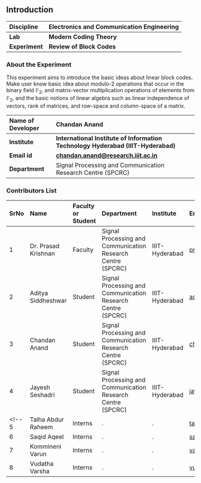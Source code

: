 ## Introduction


<b>Discipline | <b> Electronics and Communication Engineering
:--|:--|
<b> Lab | <b> Modern Coding Theory
<b> Experiment|     <b> Review of Block Codes

### About the Experiment 

This experiment aims to introduce the basic ideas about linear block codes. Make user know basic idea about modulo-2 operations that occur in the binary field $\mathbb{F}_2$, and matrix-vector multiplication operations of elements from $\mathbb{F}_2$, and the basic notions of linear algebra such as linear independence of vectors, rank of matrices, and row-space and column-space of a matrix. 

<b>Name of Developer | <b> Chandan Anand
:--|:--|
<b> Institute | <b> International Institute of Information Technology Hyderabad (IIIT-Hyderabad) 
<b> Email id| <b>  chandan.anand@research.iiit.ac.in
<b> Department | Signal Processing and Communication Research Centre (SPCRC)

### Contributors List

SrNo | Name | Faculty or Student | Department| Institute | Email id
:--|:--|:--|:--|:--|:--|
1 | Dr. Prasad Krishnan | Faculty  | Signal Processing and Communication Research Centre (SPCRC) | IIIT-Hyderabad | prasad.krishnan@iiit.ac.in
2 | Aditya Siddheshwar | Student | Signal Processing and Communication Research Centre (SPCRC) | IIIT-Hyderabad | aditya.siddheshwar@research.iiit.ac.in
3 | Chandan Anand | Student | Signal Processing and Communication Research Centre (SPCRC) | IIIT-Hyderabad | chandan.anand@research.iiit.ac.in
4 | Jayesh Seshadri | Student | Signal Processing and Communication Research Centre (SPCRC) | IIIT-Hyderabad | jayesh.seshadri@research.iiit.ac.in
<!-- 5 | Talha Abdur Raheem | Interns | . | . | talharaheem193@gmail.com
6 | Saqid Aqeel | Interns | . | . | saquibaqeel@gmail.com
7 | Kommineni Varun | Interns | . | . | varunchowdary1069@gmail.com
8 | Vudatha Varsha | Interns | . | . | vudathavarsha@gmail.com -->
